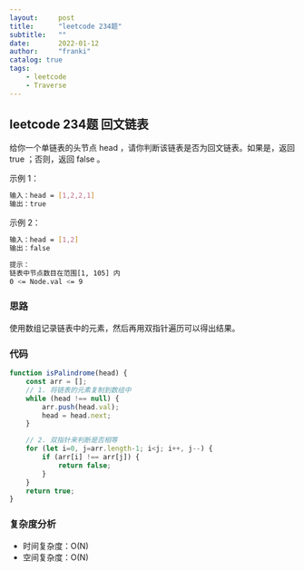 ```yaml
---
layout:     post
title:      "leetcode 234题"
subtitle:   ""
date:       2022-01-12
author:     "franki"
catalog: true
tags:
    - leetcode
    - Traverse
---
```


## leetcode 234题 回文链表

给你一个单链表的头节点 head ，请你判断该链表是否为回文链表。如果是，返回 true ；否则，返回 false 。

示例 1：

```bash
输入：head = [1,2,2,1]
输出：true
```

示例 2：

```bash
输入：head = [1,2]
输出：false
```

```bash
提示：
链表中节点数目在范围[1, 105] 内
0 <= Node.val <= 9
```

### 思路

使用数组记录链表中的元素，然后再用双指针遍历可以得出结果。

### 代码

```js
function isPalindrome(head) {
    const arr = [];
    // 1. 将链表的元素复制到数组中
    while (head !== null) {
        arr.push(head.val);
        head = head.next;
    }

    // 2. 双指针来判断是否相等
    for (let i=0, j=arr.length-1; i<j; i++, j--) {
        if (arr[i] !== arr[j]) {
            return false;
        }
    }
    return true;
}
```

### 复杂度分析

- 时间复杂度：O(N)
- 空间复杂度：O(N)
